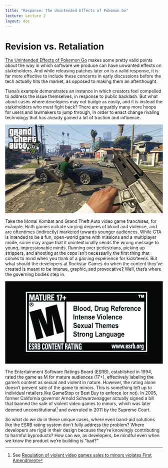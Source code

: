 ```yaml
---
title: "Response: The Unintended Effects of Pokemon Go"
lecture: Lecture 2
layout: doc
---
```


# Revision vs. Retaliation

[The Unintended Effects of Pokemon Go](https://tianajiang.github.io/portfolio-tiana/blogs/blog1.html) makes some pretty valid points about the way in which software we produce can have unwanted effects on stakeholders. And while releasing patches later on is a valid response, it is far more effective to include these concerns in early discussions before the tech actually hits the market, as opposed to making them an afterthought.

Tiana’s example demonstrates an instance in which creators feel compelled to address the issue themselves, in response to public backlash. But what about cases where developers may not budge as easily, and it is instead the stakeholders who must fight back? There are arguably many more hoops for users and lawmakers to jump through, in order to enact change rivaling technology that has already gained a lot of traction and influence.

![Photo from GTA V gameplay](../images/blog_photos/img_2.png)

Take the Mortal Kombat and Grand Theft Auto video game franchises, for example. Both games include varying degrees of blood and violence, and are oftentimes (indirectly) marketed towards younger audiences. While GTA is intended to be a fun, open-world game with missions and a multiplayer mode, some may argue that it unintentionally sends the wrong message to young, impressionable minds. Running over pedestrians, picking up strippers, and shooting at the cops isn’t necessarily the first thing that comes to mind when you think of a gaming experience for kids/teens. But what should the developers at Rockstar Games do when the content they’ve created is meant to be intense, graphic, and provocative? Well, that’s where the governing bodies step in.

![ESRB Rated M](../images/blog_photos/img_3.png)

The Entertainment Software Ratings Board (ESRB), established in 1994, rated the game as M for mature audiences (17+), effectively labeling the game’s content as sexual and violent in nature. However, the rating alone doesn’t prevent sale of the game to minors. This is something left up to individual retailers like GameStop or Best Buy to enforce (or not). In 2005, former California governor Arnold Schwarzenagger actually signed a bill that banned the sale of violent video games to minors, which was later deemed unconstitutional[^1] and overruled in 2011 by the Supreme Court.

So what do we do in these unique cases, where even band-aid solutions like the ESRB rating system don’t fully address the problem? Where developers are rigid in their design because they’re knowingly contributing to harmful byproducts? How can we, as developers, be mindful even when we know the product we’re building is “bad?”

[^1]: See [Regulation of violent video games sales to minors violates First Amendment](https://rcfp.org/journals/regulation-violent-video-games/)
